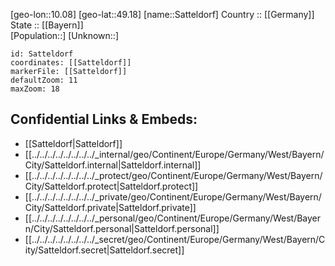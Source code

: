 ﻿---
location: [49.18,10.08] 
mapzoom: [7,12] 
mapmarker: city 
type: City
tags:
- geo/City


SpocWebEntityId: 33970
isDeleted: false
confidential: public

---
[geo-lon::10.08] 
[geo-lat::49.18] 
[name::Satteldorf] 
Country :: [[Germany]]  
State :: [[Bayern]]  
[Population::] 
[Unknown::] 


```leaflet
id: Satteldorf
coordinates: [[Satteldorf]] 
markerFile: [[Satteldorf]] 
defaultZoom: 11 
maxZoom: 18
```


## Confidential Links & Embeds: 
- [[Satteldorf|Satteldorf]]  
- [[../../../../../../../../_internal/geo/Continent/Europe/Germany/West/Bayern/City/Satteldorf.internal|Satteldorf.internal]] 
- [[../../../../../../../../_protect/geo/Continent/Europe/Germany/West/Bayern/City/Satteldorf.protect|Satteldorf.protect]] 
- [[../../../../../../../../_private/geo/Continent/Europe/Germany/West/Bayern/City/Satteldorf.private|Satteldorf.private]] 
- [[../../../../../../../../_personal/geo/Continent/Europe/Germany/West/Bayern/City/Satteldorf.personal|Satteldorf.personal]] 
- [[../../../../../../../../_secret/geo/Continent/Europe/Germany/West/Bayern/City/Satteldorf.secret|Satteldorf.secret]] 
